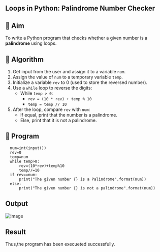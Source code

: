 ## Loops in Python: Palindrome Number Checker

## 🎯 Aim
To write a Python program that checks whether a given number is a **palindrome** using loops.

## 🧠 Algorithm
1. Get input from the user and assign it to a variable `num`.
2. Assign the value of `num` to a temporary variable `temp`.
3. Initialize a variable `rev` to 0 (used to store the reversed number).
4. Use a `while` loop to reverse the digits:
   - While `temp > 0`:
     - `rev = (10 * rev) + temp % 10`
     - `temp = temp // 10`
5. After the loop, compare `rev` with `num`:
   - If equal, print that the number is a palindrome.
   - Else, print that it is not a palindrome.

## 🧾 Program
      num=int(input())
      rev=0
      temp=num
      while temp>0:
          rev=(10*rev)+temp%10
          temp//=10
      if rev==num:
          print("The given number {} is a Palindrome".format(num))
      else:
          print("The given number {} is not a palindrome".format(num))

## Output
![image](https://github.com/user-attachments/assets/16db0e0c-c369-44d2-a027-08c4e933cc02)


## Result
Thus,the program has been execueted successfully.
